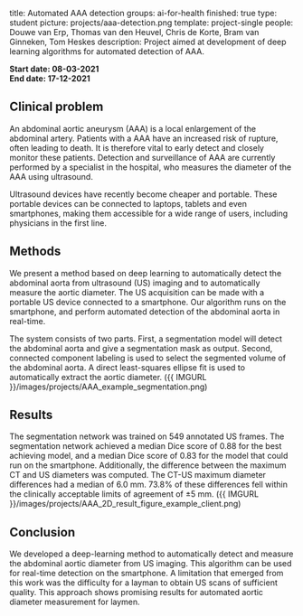 title: Automated AAA detection
groups: ai-for-health 
finished: true
type: student
picture: projects/aaa-detection.png
template: project-single
people: Douwe van Erp, Thomas van den Heuvel, Chris de Korte, Bram van Ginneken, Tom Heskes
description: Project aimed at development of deep learning algorithms for automated detection of AAA.

**Start date: 08-03-2021** <br>
**End date: 17-12-2021**

## Clinical problem
An abdominal aortic aneurysm (AAA) is a local enlargement of the abdominal artery. Patients with a AAA have an increased risk of rupture, often leading to death. It is therefore vital to early detect and closely monitor these patients. Detection and surveillance of AAA are currently performed by a specialist in the hospital, who measures the diameter of the AAA using ultrasound. 

Ultrasound devices have recently become cheaper and portable. These portable devices can be connected to laptops, tablets and even smartphones, making them accessible for a wide range of users, including physicians in the first line. 

## Methods
We present a method based on deep learning to automatically detect the abdominal aorta from ultrasound (US) imaging and to automatically measure the aortic diameter. The US acquisition can be made with a portable US device connected to a smartphone. Our algorithm runs on the smartphone, and perform automated detection of the abdominal aorta in real-time.

The system consists of two parts. First, a segmentation model will detect the abdominal aorta and give a segmentation mask as output. Second, connected component labeling is used to select the segmented volume of the abdominal aorta. A direct least-squares ellipse fit is used to automatically extract the aortic diameter. 
({{ IMGURL }}/images/projects/AAA_example_segmentation.png)
## Results

The segmentation network was trained on 549 annotated US frames. The segmentation network achieved a median Dice score of 0.88 for the best achieving model, and a median Dice score of 0.83 for the model that could run on the smartphone. Additionally, the difference between the maximum CT and US diameters was computed. The CT-US maximum diameter differences had a median of 6.0 mm. 73.8% of these differences fell within the clinically acceptable limits of agreement of ±5 mm.
({{ IMGURL }}/images/projects/AAA_2D_result_figure_example_client.png)

## Conclusion
We developed a deep-learning method to automatically detect and measure the abdominal aortic diameter from US imaging. This algorithm can be used for real-time detection on the smartphone. A limitation that emerged from this work was the difficulty for a layman to obtain US scans of sufficient quality. This approach shows promising results for automated aortic diameter measurement for laymen.

